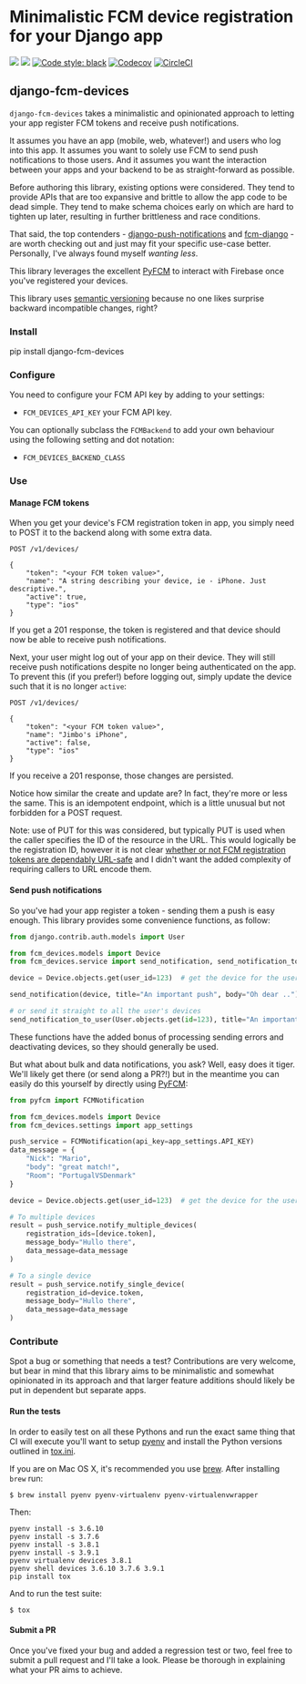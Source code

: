 # Minimalistic FCM device registration for your Django app

[![](https://img.shields.io/pypi/v/django-fcm-devices.svg)](https://pypi.python.org/pypi/django-fcm-devices/)
[![](https://img.shields.io/badge/license-MIT-blue.svg)](https://pypi.python.org/pypi/django-fcm-devices/)
[![Code style: black](https://img.shields.io/badge/code%20style-black-000000.svg)](https://github.com/ambv/black)
[![Codecov](https://codecov.io/gh/lukeburden/django-fcm-devices/branch/master/graph/badge.svg)](https://codecov.io/gh/lukeburden/django-fcm-devices)
[![CircleCI](https://circleci.com/gh/lukeburden/django-fcm-devices.svg?style=svg)](https://circleci.com/gh/lukeburden/django-fcm-devices)


## django-fcm-devices

`django-fcm-devices` takes a minimalistic and opinionated approach to letting your app register FCM tokens and receive push notifications.

It assumes you have an app (mobile, web, whatever!) and users who log into this app. It assumes you want to solely use FCM to send push notifications to those users. And it assumes you want the interaction between your apps and your backend to be as straight-forward as possible.

Before authoring this library, existing options were considered. They tend to provide APIs that are too expansive and brittle to allow the app code to be dead simple. They tend to make schema choices early on which are hard to tighten up later, resulting in further brittleness and race conditions.

That said, the top contenders - [django-push-notifications](https://github.com/jazzband/django-push-notifications) and [fcm-django](https://github.com/xtrinch/fcm-django) - are worth checking out and just may fit your specific use-case better. Personally, I've always found myself _wanting less_.

This library leverages the excellent [PyFCM](https://github.com/olucurious/PyFCM) to interact with Firebase once you've registered your devices.

This library uses [semantic versioning](https://semver.org/spec/v2.0.0.html) because no one likes surprise backward incompatible changes, right?


### Install ####

pip install django-fcm-devices


### Configure ###

You need to configure your FCM API key by adding to your settings:

- `FCM_DEVICES_API_KEY` your FCM API key.

You can optionally subclass the `FCMBackend` to add your own behaviour using the following setting and dot notation:

- `FCM_DEVICES_BACKEND_CLASS` 


### Use ###

#### Manage FCM tokens ####

When you get your device's FCM registration token in app, you simply need to POST it to the backend along with some extra data.

```
POST /v1/devices/

{
    "token": "<your FCM token value>",
    "name": "A string describing your device, ie - iPhone. Just descriptive.",
    "active": true,
    "type": "ios"
}
```

If you get a 201 response, the token is registered and that device should now be able to receive push notifications.

Next, your user might log out of your app on their device. They will still receive push notifications despite no longer being authenticated on the app. To prevent this (if you prefer!) before logging out, simply update the device such that it is no longer `active`:

```
POST /v1/devices/

{
    "token": "<your FCM token value>",
    "name": "Jimbo's iPhone",
    "active": false,
    "type": "ios"
}
```

If you receive a 201 response, those changes are persisted.

Notice how similar the create and update are? In fact, they're more or less the same. This is an idempotent endpoint, which is a little unusual but not forbidden for a POST request.

Note: use of PUT for this was considered, but typically PUT is used when the caller specifies the ID of the resource in the URL. This would logically be the registration ID, however it is not clear [whether or not FCM registration tokens are dependably URL-safe](https://stackoverflow.com/questions/12403628/is-there-a-gcm-registrationid-pattern/12502351#12502351) and I didn't want the added complexity of requiring callers to URL encode them.


#### Send push notifications ####

So you've had your app register a token - sending them a push is easy enough. This library provides some convenience functions, as follow:

```python
from django.contrib.auth.models import User

from fcm_devices.models import Device
from fcm_devices.service import send_notification, send_notification_to_user

device = Device.objects.get(user_id=123)  # get the device for the user you want to message

send_notification(device, title="An important push", body="Oh dear ..")

# or send it straight to all the user's devices
send_notification_to_user(User.objects.get(id=123), title="An important push", body="Oh dear ..")
```

These functions have the added bonus of processing sending errors and deactivating devices, so they should generally be used.

But what about bulk and data notifications, you ask? Well, easy does it tiger. We'll likely get there (or send along a PR?!) but in the meantime you can easily do this yourself by directly using [PyFCM](https://github.com/olucurious/PyFCM):

```python
from pyfcm import FCMNotification

from fcm_devices.models import Device
from fcm_devices.settings import app_settings

push_service = FCMNotification(api_key=app_settings.API_KEY)
data_message = {
    "Nick": "Mario",
    "body": "great match!",
    "Room": "PortugalVSDenmark"
}

device = Device.objects.get(user_id=123)  # get the device for the user you want to message

# To multiple devices
result = push_service.notify_multiple_devices(
    registration_ids=[device.token],
    message_body="Hullo there",
    data_message=data_message
)

# To a single device
result = push_service.notify_single_device(
    registration_id=device.token,
    message_body="Hullo there",
    data_message=data_message
)
```


### Contribute ###

Spot a bug or something that needs a test? Contributions are very welcome, but bear in mind that this library aims to be minimalistic and somewhat opinionated in its approach and that larger feature additions should likely be put in dependent but separate apps.


#### Run the tests ####

In order to easily test on all these Pythons and run the exact same thing that CI will execute you'll want to setup [pyenv](https://github.com/yyuu/pyenv) and install the Python versions outlined in [tox.ini](https://github.com/lukeburden/django-fcm-devices/blob/master/tox.ini).

If you are on Mac OS X, it's recommended you use [brew](http://brew.sh/). After installing `brew` run:

```
$ brew install pyenv pyenv-virtualenv pyenv-virtualenvwrapper
```

Then:

```
pyenv install -s 3.6.10
pyenv install -s 3.7.6
pyenv install -s 3.8.1
pyenv install -s 3.9.1
pyenv virtualenv devices 3.8.1
pyenv shell devices 3.6.10 3.7.6 3.9.1
pip install tox
```

And to run the test suite:

```
$ tox
```


#### Submit a PR ####

Once you've fixed your bug and added a regression test or two, feel free to submit a pull request and I'll take a look. Please be thorough in explaining what your PR aims to achieve.
